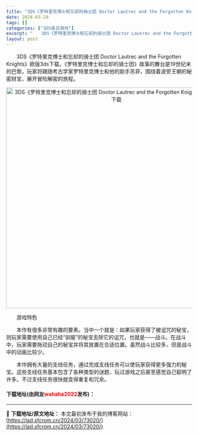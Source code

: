 ```yaml
---
title: "3DS《罗特里克博士和忘却的骑士团 Doctor Lautrec and the Forgotten Knights》欧版3ds下载"
date: 2024-03-29
tags: []
categories: ["3DS英日游戏"]
excerpt: "　　3DS《罗特里克博士和忘却的骑士团 Doctor Lautrec and the Forgotten Knights》欧版3ds下载，《罗特里克博士和忘却的骑士团》故事的舞台是19世纪末的巴黎，玩家将跟随考古学家罗特里克博士和他的助手苏菲，围绕着波旁王朝的秘密财宝，展开冒险解密的旅程。 　　游戏&hellip;"
layout: post
---
```


 <p>　　3DS《罗特里克博士和忘却的骑士团 Doctor Lautrec and the Forgotten Knights》欧版3ds下载，《罗特里克博士和忘却的骑士团》故事的舞台是19世纪末的巴黎，玩家将跟随考古学家罗特里克博士和他的助手苏菲，围绕着波旁王朝的秘密财宝，展开冒险解密的旅程。</p> <p align="center"><img align="" border="0" src="https://lad.sfcrom.cn/wp-content/uploads/2024/03/20240329_6606228bdd38e.png" width="598" alt="3DS《罗特里克博士和忘却的骑士团 Doctor Lautrec and the Forgotten Knights》欧版3ds下载" /></p> <p>　　游戏特色</p> <p>　　本作有很多非常有趣的要素。当中一个就是：如果玩家获得了被诅咒的秘宝，则玩家需要使用自己已经&ldquo;驯服&rdquo;的秘宝去除它的诅咒，也就是&mdash;&mdash;战斗。在战斗中，玩家需要拖动自己的秘宝并将其放置在合适位置。虽然战斗比较多，但是战斗中的动画比较少。</p> <p>　　本作拥有大量的支线任务，通过完成支线任务可以使玩家获得更多强力的秘宝。这些支线任务基本包含了各种类型的谜题，玩过游戏之后甚至感觉自己聪明了许多。不过支线任务很快就变得重复和冗余。</p> <p><h4>下载地址(由网友<font color="red">wahaha2022</font>发布)：</h4></p> 

---
📖 **下载地址/原文地址：** 本文最初发布于我的博客网站：[https://lad.sfcrom.cn/2024/03/73020/](https://lad.sfcrom.cn/2024/03/73020/)
